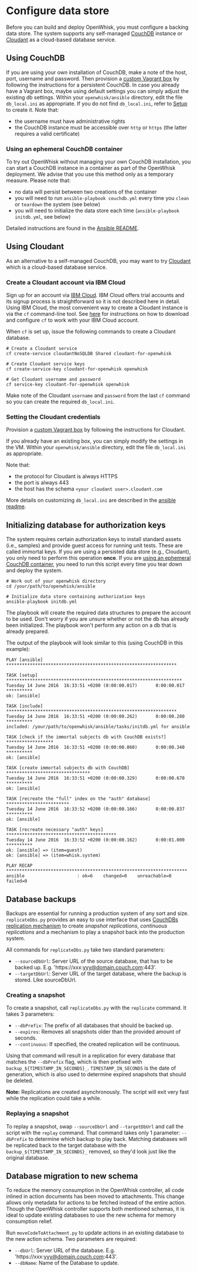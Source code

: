 <!--
#
# Licensed to the Apache Software Foundation (ASF) under one or more
# contributor license agreements.  See the NOTICE file distributed with
# this work for additional information regarding copyright ownership.
# The ASF licenses this file to You under the Apache License, Version 2.0
# (the "License"); you may not use this file except in compliance with
# the License.  You may obtain a copy of the License at
#
#     http://www.apache.org/licenses/LICENSE-2.0
#
# Unless required by applicable law or agreed to in writing, software
# distributed under the License is distributed on an "AS IS" BASIS,
# WITHOUT WARRANTIES OR CONDITIONS OF ANY KIND, either express or implied.
# See the License for the specific language governing permissions and
# limitations under the License.
#
-->

# Configure data store

Before you can build and deploy OpenWhisk, you must configure a backing data
store. The system supports any self-managed [CouchDB](#using-couchdb) instance
or [Cloudant](#using-cloudant) as a cloud-based database service.

## Using CouchDB

If you are using your own installation of CouchDB, make a note of the host,
port, username and password. Then provision a
[custom Vagrant box](../vagrant/README.md) by following the instructions for a
persistent CouchDB. In case you already have a Vagrant box, maybe using default
settings you can simply adjust the existing db settings. Within your
`openwhisk/ansible` directory, edit the file `db_local.ini` as appropriate. If
you do not find `db_local.ini`, refer to [Setup](../../ansible/README.md#setup)
to create it. Note that:

- the username must have administrative rights
- the CouchDB instance must be accessible over `http` or `https` (the latter
  requires a valid certificate)

### Using an ephemeral CouchDB container

To try out OpenWhisk without managing your own CouchDB installation, you can
start a CouchDB instance in a container as part of the OpenWhisk deployment. We
advise that you use this method only as a temporary measure. Please note that:

- no data will persist between two creations of the container
- you will need to run `ansible-playbook couchdb.yml` every time you `clean` or
  `teardown` the system (see below)
- you will need to initialize the data store each time
  (`ansible-playbook initdb.yml`, see below)

Detailed instructions are found in the
[Ansible README](../../ansible/README.md).

## Using Cloudant

As an alternative to a self-managed CouchDB, you may want to try
[Cloudant](https://cloudant.com) which is a cloud-based database service.

### Create a Cloudant account via IBM Cloud

Sign up for an account via [IBM Cloud](https://bluemix.net). IBM Cloud offers
trial accounts and its signup process is straightforward so it is not described
here in detail. Using IBM Cloud, the most convenient way to create a Cloudant
instance is via the `cf` command-line tool. See
[here](https://www.ng.bluemix.net/docs/starters/install_cli.html) for
instructions on how to download and configure `cf` to work with your IBM Cloud
account.

When `cf` is set up, issue the following commands to create a Cloudant database.

```
# Create a Cloudant service
cf create-service cloudantNoSQLDB Shared cloudant-for-openwhisk

# Create Cloudant service keys
cf create-service-key cloudant-for-openwhisk openwhisk

# Get Cloudant username and password
cf service-key cloudant-for-openwhisk openwhisk
```

Make note of the Cloudant `username` and `password` from the last `cf` command
so you can create the required `db_local.ini`.

### Setting the Cloudant credentials

Provision a [custom Vagrant box](../vagrant/README.md) by following the
instructions for Cloudant.

If you already have an existing box, you can simply modify the settings in the
VM. Within your `openwhisk/ansible` directory, edit the file `db_local.ini` as
appropriate.

Note that:

- the protocol for Cloudant is always HTTPS
- the port is always 443
- the host has the schema `<your cloudant user>.cloudant.com`

More details on customizing `db_local.ini` are described in the
[ansible readme](../../ansible/README.md).

## Initializing database for authorization keys

The system requires certain authorization keys to install standard assets (i.e.,
samples) and provide guest access for running unit tests. These are called
immortal keys. If you are using a persisted data store (e.g., Cloudant), you
only need to perform this operation **once**. If you are
[using an ephemeral CouchDB container](#using-an-ephemeral-couchdb-container),
you need to run this script every time you tear down and deploy the system.

```
# Work out of your openwhisk directory
cd /your/path/to/openwhisk/ansible

# Initialize data store containing authorization keys
ansible-playbook initdb.yml
```

The playbook will create the required data structures to prepare the account to
be used. Don't worry if you are unsure whether or not the db has already been
initialized. The playbook won't perform any action on a db that is already
prepared.

The output of the playbook will look similar to this (using CouchDB in this
example):

```
PLAY [ansible] *****************************************************************

TASK [setup] *******************************************************************
Tuesday 14 June 2016  16:33:51 +0200 (0:00:00.017)       0:00:00.017 **********
ok: [ansible]

TASK [include] *****************************************************************
Tuesday 14 June 2016  16:33:51 +0200 (0:00:00.262)       0:00:00.280 **********
included: /your/path/to/openwhisk/ansible/tasks/initdb.yml for ansible

TASK [check if the immortal subjects db with CouchDB exists?] ******************
Tuesday 14 June 2016  16:33:51 +0200 (0:00:00.060)       0:00:00.340 **********
ok: [ansible]

TASK [create immortal subjects db with CouchDB] ********************************
Tuesday 14 June 2016  16:33:51 +0200 (0:00:00.329)       0:00:00.670 **********
ok: [ansible]

TASK [recreate the "full" index on the "auth" database] ************************
Tuesday 14 June 2016  16:33:52 +0200 (0:00:00.166)       0:00:00.837 **********
ok: [ansible]

TASK [recreate necessary "auth" keys] ******************************************
Tuesday 14 June 2016  16:33:52 +0200 (0:00:00.162)       0:00:01.000 **********
ok: [ansible] => (item=guest)
ok: [ansible] => (item=whisk.system)

PLAY RECAP *********************************************************************
ansible                    : ok=6    changed=0    unreachable=0    failed=0
```

## Database backups

Backups are essential for running a production system of any sort and size.
`replicateDbs.py` provides an easy to use interface that uses
[CouchDBs replication mechanism](https://wiki.apache.org/couchdb/Replication) to
create _snapshot replications_, _continuous replications_ and a mechanism to
play a snapshot back into the production system.

All commands for `replicateDbs.py` take two standard parameters:

- `--sourceDbUrl`: Server URL of the source database, that has to be backed up.
  E.g. 'https://xxx:yyy@domain.couch.com:443'.
- `--targetDbUrl`: Server URL of the target database, where the backup is
  stored. Like sourceDbUrl.

### Creating a snapshot

To create a snapshot, call `replicateDbs.py` with the `replicate` command. It
takes 3 parameters:

- `--dbPrefix`: The prefix of all databases that should be backed up.
- `--expires`: Removes all snapshots older than the provided amount of seconds.
- `--continuous`: If specified, the created replication will be continuous.

Using that command will result in a replication for every database that matches
the `--dbPrefix` flag, which is then prefixed with
`backup_${TIMESTAMP_IN_SECONDS}_`. `TIMESTAMP_IN_SECONDS` is the date of
generation, which is also used to determine expired snapshots that should be
deleted.

**Note:** Replications are created asynchronously. The script will exit very
fast while the replication could take a while.

### Replaying a snapshot

To replay a snapshot, swap `--sourceDbUrl` and `--targetDbUrl` and call the
script with the `replay` command. That command takes only 1 parameter:
`--dbPrefix` to determine which backup to play back. Matching databases will be
replicated back to the target database with the
`backup_${TIMESTAMP_IN_SECONDS}_` removed, so they'd look just like the original
database.

## Database migration to new schema

To reduce the memory consumption in the OpenWhisk controller, all code inlined
in action documents has been moved to attachments. This change allows only
metadata for actions to be fetched instead of the entire action. Though the
OpenWhisk controller supports both mentioned schemas, it is ideal to update
existing databases to use the new schema for memory consumption relief.

Run `moveCodeToAttachment.py` to update actions in an existing database to the
new action schema. Two parameters are required:

- `--dbUrl`: Server URL of the database. E.g.
  'https://xxx:yyy@domain.couch.com:443'.
- `--dbName`: Name of the Database to update.
